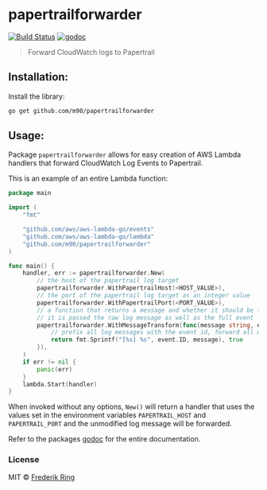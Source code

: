 # papertrailforwarder

[![Build Status](https://travis-ci.org/m90/papertrailforwarder.svg?branch=master)](https://travis-ci.org/m90/papertrailforwarder)
[![godoc](https://godoc.org/github.com/m90/papertrailforwarder?status.svg)](http://godoc.org/github.com/m90/papertrailforwarder)

> Forward CloudWatch logs to Papertrail

## Installation:

Install the library:
```sh
go get github.com/m90/papertrailforwarder
```

## Usage:

Package `papertrailforwarder` allows for easy creation of AWS Lambda handlers that
forward CloudWatch Log Events to Papertrail.

This is an example of an entire Lambda function:

```go
package main

import (
	"fmt"

	"github.com/aws/aws-lambda-go/events"
	"github.com/aws/aws-lambda-go/lambda"
	"github.com/m90/papertrailforwarder"
)

func main() {
	handler, err := papertrailforwarder.New(
		// the host of the papertrail log target
		papertrailforwarder.WithPapertrailHost(<HOST_VALUE>),
		// the port of the papertrail log target as an integer value
		papertrailforwarder.WithPapertrailPort(<PORT_VALUE>),
		// a function that returns a message and whether it should be logged
		// it is passed the raw log message as well as the full event
		papertrailforwarder.WithMessageTransform(func(message string, event events.CloudwatchLogsLogEvent) (string, bool) {
			// prefix all log messages with the event id, forward all messages
			return fmt.Sprintf("[%s] %s", event.ID, message), true
		}),
	)
	if err != nil {
		panic(err)
	}
	lambda.Start(handler)
}
```

When invoked without any options, `New()` will return a handler that uses the
values set in the environment variables `PAPERTRAIL_HOST` and `PAPERTRAIL_PORT`
and the unmodified log message will be forwarded.

Refer to the packages [godoc](http://godoc.org/github.com/m90/papertrailforwarder)
for the entire documentation.

### License
MIT © [Frederik Ring](http://www.frederikring.com)
